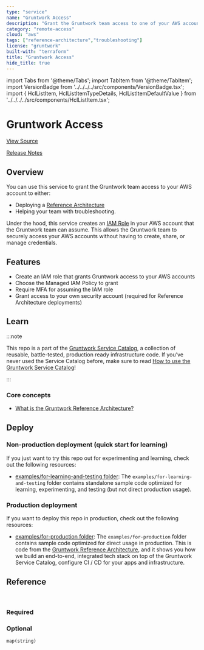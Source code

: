 ```yaml
---
type: "service"
name: "Gruntwork Access"
description: "Grant the Gruntwork team access to one of your AWS accounts so we can deploy a Reference Architecture for you or help with troubleshooting!"
category: "remote-access"
cloud: "aws"
tags: ["reference-architecture","troubleshooting"]
license: "gruntwork"
built-with: "terraform"
title: "Gruntwork Access"
hide_title: true
---
```


import Tabs from '@theme/Tabs';
import TabItem from '@theme/TabItem';
import VersionBadge from '../../../../src/components/VersionBadge.tsx';
import { HclListItem, HclListItemTypeDetails, HclListItemDefaultValue } from '../../../../src/components/HclListItem.tsx';

<VersionBadge version="0.85.0" lastModifiedVersion="0.20.0"/>

# Gruntwork Access


<a href="https://github.com/gruntwork-io/terraform-aws-service-catalog/tree/master/modules/landingzone/gruntwork-access" className="link-button">View Source</a>

<a href="https://github.com/gruntwork-io/terraform-aws-service-catalog/releases?q=landingzone%2Fgruntwork-access" className="link-button" title="Release notes for only the service catalog versions which impacted this service.">Release Notes</a>

## Overview

You can use this service to grant the Gruntwork team access to your AWS account to either:

*   Deploying a [Reference Architecture](https://gruntwork.io/reference-architecture/)
*   Helping your team with troubleshooting.

Under the hood, this service creates an [IAM Role](https://docs.aws.amazon.com/IAM/latest/UserGuide/id_roles.html) in
your AWS account that the Gruntwork team can assume. This allows the Gruntwork team to securely access your AWS accounts
without having to create, share, or manage credentials.

## Features

*   Create an IAM role that grants Gruntwork access to your AWS accounts
*   Choose the Managed IAM Policy to grant
*   Require MFA for assuming the IAM role
*   Grant access to your own security account (required for Reference Architecture deployments)

## Learn

:::note

This repo is a part of the [Gruntwork Service Catalog](https://github.com/gruntwork-io/terraform-aws-service-catalog/),
a collection of reusable, battle-tested, production ready infrastructure code.
If you’ve never used the Service Catalog before, make sure to read
[How to use the Gruntwork Service Catalog](https://docs.gruntwork.io/reference/services/intro/overview)!

:::

### Core concepts

*   [What is the Gruntwork Reference Architecture?](https://gruntwork.io/reference-architecture/)

## Deploy

### Non-production deployment (quick start for learning)

If you just want to try this repo out for experimenting and learning, check out the following resources:

*   [examples/for-learning-and-testing folder](https://github.com/gruntwork-io/terraform-aws-service-catalog/tree/master/examples/for-learning-and-testing): The
    `examples/for-learning-and-testing` folder contains standalone sample code optimized for learning, experimenting, and
    testing (but not direct production usage).

### Production deployment

If you want to deploy this repo in production, check out the following resources:

*   [examples/for-production folder](https://github.com/gruntwork-io/terraform-aws-service-catalog/tree/master/examples/for-production): The `examples/for-production` folder contains sample code
    optimized for direct usage in production. This is code from the
    [Gruntwork Reference Architecture](https://gruntwork.io/reference-architecture/), and it shows you how we build an
    end-to-end, integrated tech stack on top of the Gruntwork Service Catalog, configure CI / CD for your apps and
    infrastructure.

## Reference

<Tabs>
<TabItem value="inputs" label="Inputs" default>

<br/>

### Required

<HclListItem name="grant_security_account_access" description="Set to true to grant your security account, with the account ID specified in <a href=#security_account_id><code>security_account_id</code></a>, access to the IAM role. This is required for deploying a Reference Architecture." requirement="required" type="bool">
</HclListItem>

<HclListItem name="security_account_id" description="The ID of your security account (where IAM users are defined). Required for deploying a Reference Architecture, as the Gruntwork team deploys an EC2 instance in the security account, and that instance assumes this IAM role to get access to all the other child accounts and bootstrap the deployment process." requirement="required" type="string">
</HclListItem>

### Optional

<HclListItem name="gruntwork_aws_account_id" description="The ID of the AWS account that will be allowed to assume the IAM role." requirement="optional" type="string">
<HclListItemDefaultValue defaultValue="583800379690"/>
</HclListItem>

<HclListItem name="iam_role_name" description="The name to use for the IAM role" requirement="optional" type="string">
<HclListItemDefaultValue defaultValue="GruntworkAccountAccessRole"/>
</HclListItem>

<HclListItem name="managed_policy_name" description="The name of the AWS Managed Policy to attach to the IAM role. To deploy a Reference Architecture, the Gruntwork team needs AdministratorAccess, so this is the default." requirement="optional" type="string">
<HclListItemDefaultValue defaultValue="AdministratorAccess"/>
</HclListItem>

<HclListItem name="require_mfa" description="If set to true, require MFA to assume the IAM role from the Gruntwork account." requirement="optional" type="bool">
<HclListItemDefaultValue defaultValue="true"/>
</HclListItem>

<HclListItem name="tags" description="Tags to apply to all resources created by this module" requirement="optional" type="map">
<HclListItemTypeDetails>

```hcl
map(string)
```

</HclListItemTypeDetails>
<HclListItemDefaultValue defaultValue="{}"/>
</HclListItem>

</TabItem>
<TabItem value="outputs" label="Outputs">

<br/>

<HclListItem name="iam_role_arn" description="The ARN of the IAM role">
</HclListItem>

<HclListItem name="iam_role_name" description="The name of the IAM role">
</HclListItem>

</TabItem>
</Tabs>


<!-- ##DOCS-SOURCER-START
{"sourcePlugin":"service-catalog-api","hash":"aa00e7336d9731c08dab393332440584"}
##DOCS-SOURCER-END -->
